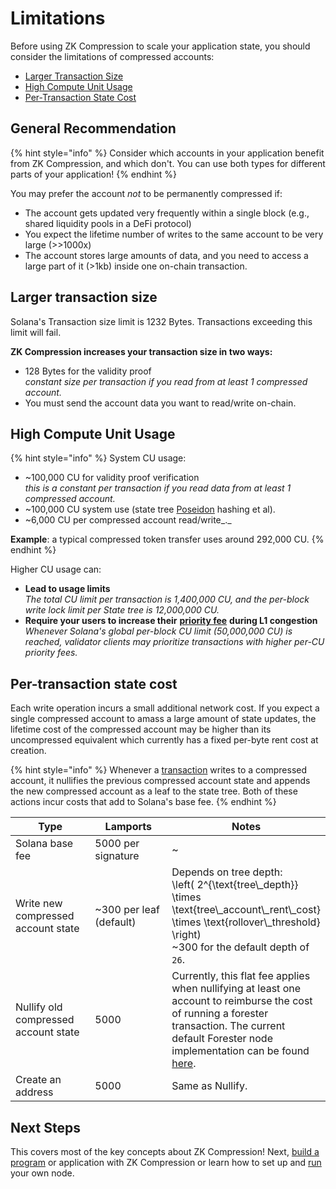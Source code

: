 # Limitations

Before using ZK Compression to scale your application state, you should consider the limitations of compressed accounts:

* [Larger Transaction Size](limitations.md#larger-transaction-size)
* [High Compute Unit Usage](limitations.md#high-compute-unit-usage)
* [Per-Transaction State Cost](limitations.md#per-transaction-state-cost)

## General Recommendation

{% hint style="info" %}
Consider which accounts in your application benefit from ZK Compression, and which don't. You can use both types for different parts of your application!
{% endhint %}

You may prefer the account _not_ to be permanently compressed if:

* The account gets updated very frequently within a single block (e.g., shared liquidity pools in a DeFi protocol)
* You expect the lifetime number of writes to the same account to be very large (>>1000x)
* The account stores large amounts of data, and you need to access a large part of it (>1kb) inside one on-chain transaction.

## **Larger transaction size**

Solana's Transaction size limit is 1232 Bytes. Transactions exceeding this limit will fail.

**ZK Compression increases your transaction size in two ways:**

* 128 Bytes for the validity proof\
  _constant size per transaction if you read from at least 1 compressed account._
* You must send the account data you want to read/write on-chain.

## **High Compute Unit Usage**

{% hint style="info" %}
System CU usage:

* \~100,000 CU for validity proof verification\
  _this is a constant per transaction if you read data from at least 1 compressed account._
* \~100,000 CU system use (state tree [Poseidon](https://eprint.iacr.org/2019/458.pdf) hashing et al).
* \~6,000 CU per compressed account read/write_._

**Example**: a typical compressed token transfer uses around 292,000 CU.
{% endhint %}

Higher CU usage can:

* **Lead to usage limits**\
  _The total CU limit per transaction is 1,400,000 CU, and the per-block write lock limit per State tree is 12,000,000 CU._&#x20;
* **Require your users to increase their** [**priority fee**](https://solana.com/developers/guides/advanced/how-to-use-priority-fees) **during L1 congestion**\
  _Whenever Solana's global per-block CU limit (50,000,000 CU) is reached, validator clients may prioritize transactions with higher per-CU priority fees._

## Per-transaction state cost&#x20;

Each write operation incurs a small additional network cost. If you expect a single compressed account to amass a large amount of state updates, the lifetime cost of the compressed account may be higher than its uncompressed equivalent which currently has a fixed per-byte rent cost at creation.

{% hint style="info" %}
Whenever a [transaction](lifecycle-of-a-transaction.md) writes to a compressed account, it nullifies the previous compressed account state and appends the new compressed account as a leaf to the state tree. Both of these actions incur costs that add to Solana's base fee.
{% endhint %}

<table><thead><tr><th width="150">Type</th><th width="178">Lamports</th><th>Notes</th></tr></thead><tbody><tr><td>Solana base fee</td><td>5000 per signature</td><td>~</td></tr><tr><td>Write new compressed account state </td><td>~300 per leaf (default)</td><td>Depends on tree depth: <br><span class="math">\left( 2^{\text{tree\_depth}} \times \text{tree\_account\_rent\_cost} \times \text{rollover\_threshold} \right) </span><br>~300 for the default depth of <code>26</code>.</td></tr><tr><td>Nullify old compressed account state</td><td>5000</td><td>Currently, this flat fee applies when nullifying at least one account to reimburse the cost of running a forester transaction. The current default Forester node implementation can be found <a href="../../node-operators/run-a-node.md#light-forester-node">here</a>.</td></tr><tr><td>Create an address</td><td>5000</td><td>Same as Nullify.</td></tr></tbody></table>

## Next Steps

This covers most of the key concepts about ZK Compression! Next, [build a program](../../introduction/intro-to-development.md#on-chain-program-development) or application with ZK Compression or learn how to set up and [run](../../node-operators/run-a-node.md) your own node.
